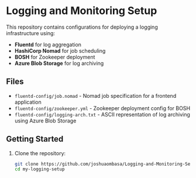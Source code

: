 # Logging and Monitoring Setup

This repository contains configurations for deploying a logging infrastructure using:

- **Fluentd** for log aggregation
- **HashiCorp Nomad** for job scheduling
- **BOSH** for Zookeeper deployment
- **Azure Blob Storage** for log archiving

## Files
- `fluentd-config/job.nomad` - Nomad job specification for a frontend application
- `fluentd-config/zookeeper.yml` - Zookeeper deployment config for BOSH
- `fluentd-config/logging-arch.txt` - ASCII representation of log archiving using Azure Blob Storage

## Getting Started

1. Clone the repository:
   ```bash
   git clone https://github.com/joshuaombasa/Logging-and-Monitoring-Setup
   cd my-logging-setup
